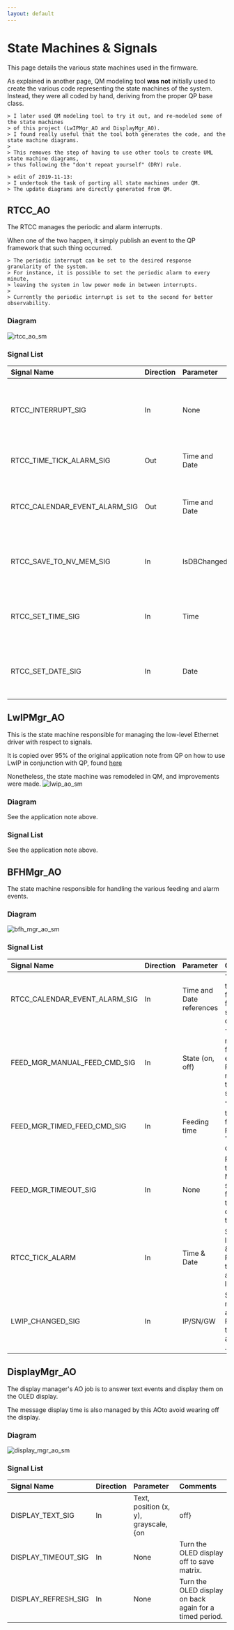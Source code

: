 ```yaml
---
layout: default
---
```


# State Machines & Signals

This page details the various state machines used in the firmware.

As explained in another page, QM modeling tool __was not__ initially used to create the various code representing the 
state machines of the system. Instead, they were all coded by hand, deriving from the proper QP base class.

    > I later used QM modeling tool to try it out, and re-modeled some of the state machines
    > of this project (LwIPMgr_AO and DisplayMgr_AO).
    > I found really useful that the tool both generates the code, and the state machine diagrams.
    > 
    > This removes the step of having to use other tools to create UML state machine diagrams,
    > thus following the "don't repeat yourself" (DRY) rule.
    
    > edit of 2019-11-13:
    > I undertook the task of porting all state machines under QM.
    > The update diagrams are directly generated from QM.
 
## RTCC_AO
 
The RTCC manages the periodic and alarm interrupts.
 
When one of the two happen, it simply publish an event to the QP framework that such thing occurred.

    > The periodic interrupt can be set to the desired response granularity of the system.
    > For instance, it is possible to set the periodic alarm to every minute,
    > leaving the system in low power mode in between interrupts.
    >
    > Currently the periodic interrupt is set to the second for better observability.

### Diagram

![rtcc_ao_sm](./images/SM_of_RTCC_AO.svg)

### Signal List


| Signal Name | Direction | Parameter | Comments |
|:------------|:----------|:----------|:---------|
| RTCC_INTERRUPT_SIG | In | None | Generated by RTCC. Two alarm sources: Time base tick. Calendar event alarm. | 
| RTCC_TIME_TICK_ALARM_SIG | Out | Time and Date | Signals newest time and date (and temperature?) |
| RTCC_CALENDAR_EVENT_ALARM_SIG | Out | Time and Date | Signals a calendar event occured, at given Time and Date. |
| RTCC_SAVE_TO_NV_MEM_SIG | In | IsDBChanged | Used to update the whole DB into the NV memory (RAM). |
| RTCC_SET_TIME_SIG | In | Time | Sets new time to set the RTCC to. Triggers new calendar event alarm. |
| RTCC_SET_DATE_SIG | In | Date | Sets new date to set the RTCC to. Triggers new calendar event alarm. |

## LwIPMgr_AO
 
This is the state machine responsible for managing the low-level Ethernet driver with respect to signals.
 
It is copied over 95% of the original application note from QP on how to use LwIP in conjunction with QP,
found [here](https://www.state-machine.com/doc/AN_QP_and_lwIP.pdf)

Nonetheless, the state machine was remodeled in QM, and improvements were made.
![lwip_ao_sm](./images/SM_of_LwIP_Mgr_AO.svg)

### Diagram
 
See the application note above.

### Signal List

See the application note above.

## BFHMgr_AO

The state machine responsible for handling the various feeding and alarm events.

### Diagram

![bfh_mgr_ao_sm](./images/SM_of_PFPP_Mgr_AO.svg)

### Signal List

| Signal Name | Direction | Parameter | Comments |
|:------------|:----------|:----------|:---------|
| RTCC_CALENDAR_EVENT_ALARM_SIG | In | Time and Date references | Triggers a timed feeding, from scheduled calendar. |
| FEED_MGR_MANUAL_FEED_CMD_SIG | In | State (on, off) | Triggers a manual feeding, or exit of it. From manual toggle sensor pad. |
| FEED_MGR_TIMED_FEED_CMD_SIG | In | Feeding time | Triggers a timed feeding. From Pet Touch Pad or other. |
| FEED_MGR_TIMEOUT_SIG | In | None | Feeding timeout, Maximum security feeding timeout or debouncing timeout. |
| RTCC_TICK_ALARM | In | Time & Date | Signals the latest time & date. Redirected to display and logging. |
| LWIP_CHANGED_SIG | In | IP/SN/GW | Signals the newest IP address. Redirected to display and logging .|

## DisplayMgr_AO

The display manager's AO job is to answer text events and display them on the OLED display.

The message display time is also managed by this AOto avoid wearing off the display.

### Diagram

![display_mgr_ao_sm](./images/SM_of_Display_Mgr_AO.svg)

### Signal List

| Signal Name | Direction | Parameter | Comments |
|:------------|:----------|:----------|:---------|
| DISPLAY_TEXT_SIG | In | Text, position (x, y), grayscale, {on|off} | string to display. Triggers a 5s-time delay to keep the OLED display on. |
| DISPLAY_TIMEOUT_SIG | In | None | Turn the OLED display off to save matrix. |
| DISPLAY_REFRESH_SIG | In | None | Turn the OLED display on back again for a timed period. |
